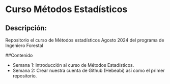 # Curso Métodos Estadísticos
## Descripción:
Repositorio el curso de Métodos estadísticos Agosto 2024 del programa de Ingeniero Forestal

##Contenido

+ Semana 1: Introducción al curso de Métodos Estadísticos.
+ Semana 2: Crear nuestra cuenta de Github (Hebeabi) así como el primer repositorio.
